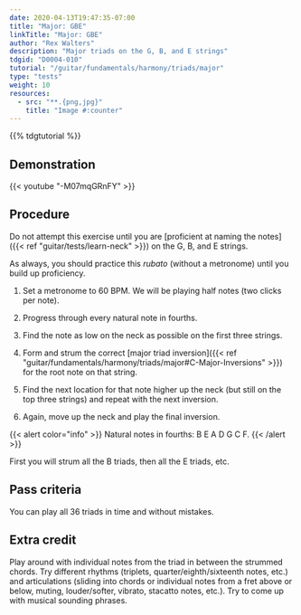 ```yaml
---
date: 2020-04-13T19:47:35-07:00
title: "Major: GBE"
linkTitle: "Major: GBE"
author: "Rex Walters"
description: "Major triads on the G, B, and E strings"
tdgid: "D0004-010"
tutorial: "/guitar/fundamentals/harmony/triads/major"
type: "tests"
weight: 10
resources:
  - src: "**.{png,jpg}"
    title: "Image #:counter"
---
```


{{% tdgtutorial %}}

## Demonstration

{{< youtube "-M07mqGRnFY"  >}}

## Procedure

Do not attempt this exercise until you are [proficient at naming the notes]({{< ref "guitar/tests/learn-neck" >}}) on the G, B, and E strings.

As always, you should practice this *rubato* (without a metronome) until you build up proficiency.

1. Set a metronome to 60 BPM. We will be playing half notes (two clicks per note).

2. Progress through every natural note in fourths.

  1. Find the note as low on the neck as possible on the first three strings.
  2. Form and strum the correct [major triad inversion]({{< ref "guitar/fundamentals/harmony/triads/major#C-Major-Inversions" >}}) for the root note on that string.
  3. Find the next location for that note higher up the neck (but still on the top three strings) and repeat with the next inversion.
  4. Again, move up the neck and play the final inversion.

{{< alert color="info" >}}
Natural notes in fourths: B E A D G C F.
{{< /alert >}}

First you will strum all the B triads, then all the E triads, etc.

## Pass criteria

You can play all 36 triads in time and without mistakes.

## Extra credit

Play around with individual notes from the triad in between the strummed chords. Try different rhythms (triplets, quarter/eighth/sixteenth notes, etc.) and articulations (sliding into chords or individual notes from a fret above or below, muting, louder/softer, vibrato, stacatto notes, etc.). Try to come up with musical sounding phrases.
